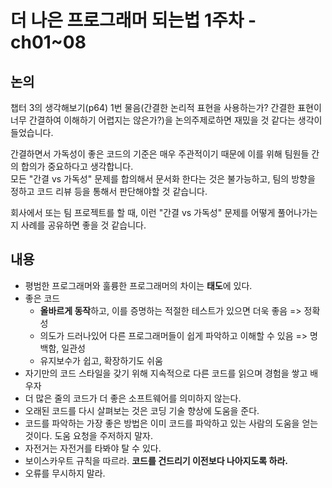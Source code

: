 # 더 나은 프로그래머 되는법 1주차 - ch01~08

## 논의

챕터 3의 생각해보기(p64) 1번 물음(간결한 논리적 표현을 사용하는가? 간결한 표현이 너무 간결하여 이해하기 어렵지는 않은가?)을 논의주제로하면 재밌을 것 같다는 생각이 들었습니다.  

간결하면서 가독성이 좋은 코드의 기준은 매우 주관적이기 때문에 이를 위해 팀원들 간의 합의가 중요하다고 생각합니다.    
모든 "간결 vs 가독성" 문제를 합의해서 문서화 한다는 것은 불가능하고, 팀의 방향을 정하고 코드 리뷰 등을 통해서 판단해야할 것 같습니다.  

회사에서 또는 팀 프로젝트를 할 때, 이런 "간결 vs 가독성" 문제를 어떻게 풀어나가는지 사례를 공유하면 좋을 것 같습니다.


## 내용

- 평범한 프로그래머와 훌륭한 프로그래머의 차이는 **태도**에 있다.
- 좋은 코드
  - **올바르게 동작**하고, 이를 증명하는 적절한 테스트가 있으면 더욱 좋음 => 정확성
  - 의도가 드러나있어 다른 프로그래머들이 쉽게 파악하고 이해할 수 있음 => 명백함, 일관성
  - 유지보수가 쉽고, 확장하기도 쉬움
- 자기만의 코드 스타일을 갖기 위해 지속적으로 다른 코드를 읽으며 경험을 쌓고 배우자
- 더 많은 줄의 코드가 더 좋은 소프트웨어를 의미하지 않는다.
- 오래된 코드를 다시 살펴보는 것은 코딩 기술 향상에 도움을 준다.
- 코드를 파악하는 가장 좋은 방법은 이미 코드를 파악하고 있는 사람의 도움을 얻는 것이다. 도움 요청을 주저하지 말자.
- 자전거는 자전거를 타봐야 탈 수 있다.
- 보이스카우트 규칙을 따르라. **코드를 건드리기 이전보다 나아지도록 하라.**
- 오류를 무시하지 말라.

